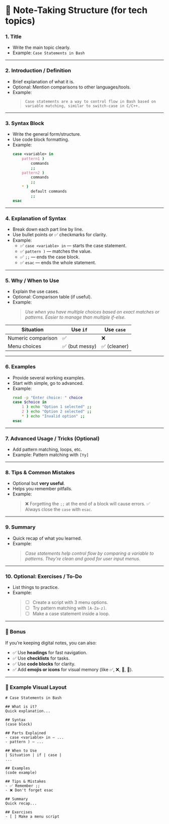 # 📝 Note-Taking Structure (for tech topics)

### 1. **Title**
- Write the main topic clearly.
- Example: `Case Statements in Bash`

---

### 2. **Introduction / Definition**
- Brief explanation of what it is.
- Optional: Mention comparisons to other languages/tools.
- Example:
  > `Case statements are a way to control flow in Bash based on variable matching, similar to switch-case in C/C++.`

---

### 3. **Syntax Block**
- Write the general form/structure.
- Use code block formatting.
- Example:
  ```bash
  case <variable> in
      pattern1 )
          commands
          ;;
      pattern2 )
          commands
          ;;
      * )
          default commands
          ;;
  esac
  ```

---

### 4. **Explanation of Syntax**
- Break down each part line by line.
- Use bullet points or ✅ checkmarks for clarity.
- Example:
  - ✅ `case <variable> in` — starts the case statement.
  - ✅ `pattern )` — matches the value.
  - ✅ `;;` — ends the case block.
  - ✅ `esac` — ends the whole statement.

---

### 5. **Why / When to Use**
- Explain the use cases.
- Optional: Comparison table (if useful).
- Example:
  > *Use when you have multiple choices based on exact matches or patterns. Easier to manage than multiple if-else.*

| Situation          | Use `if`      | Use `case`  |
| ------------------ | ------------- | ----------- |
| Numeric comparison | ✅             | ❌           |
| Menu choices       | ✅ (but messy) | ✅ (cleaner) |

---

### 6. **Examples**
- Provide several working examples.
- Start with simple, go to advanced.
- Example:
  ```bash
  read -p "Enter choice: " choice
  case $choice in
      1 ) echo "Option 1 selected" ;;
      2 ) echo "Option 2 selected" ;;
      * ) echo "Invalid option" ;;
  esac
  ```

---

### 7. **Advanced Usage / Tricks (Optional)**
- Add pattern matching, loops, etc.
- Example: Pattern matching with `[Yy]`

---

### 8. **Tips & Common Mistakes**
- Optional but **very useful**.
- Helps you remember pitfalls.
- Example:
  > ❌ Forgetting the `;;` at the end of a block will cause errors.
  > ✅ Always close the `case` with `esac`.

---

### 9. **Summary**
- Quick recap of what you learned.
- Example:
  > *Case statements help control flow by comparing a variable to patterns. They're clean and good for user input menus.*

---

### 10. **Optional: Exercises / To-Do**
- List things to practice.
- Example:
  > - [ ] Create a script with 3 menu options.
  > - [ ] Try pattern matching with `[A-Za-z]`.
  > - [ ] Make a case statement inside a loop.

---

### 🔖 Bonus
If you’re keeping digital notes, you can also:
- ✅ Use **headings** for fast navigation.
- ✅ Use **checklists** for tasks.
- ✅ Use **code blocks** for clarity.
- ✅ Add **emojis or icons** for visual memory (like ✅, ❌, 🧩, 🚀).

---

### 📂 Example Visual Layout

```
# Case Statements in Bash

## What is it?
Quick explanation...

## Syntax
(case block)

## Parts Explained
- case <variable> in — ...
- pattern ) — ...

## When to Use
| Situation | if | case |
...

## Examples
(code example)

## Tips & Mistakes
- ✅ Remember ;;
- ❌ Don't forget esac

## Summary
Quick recap...

## Exercises
- [ ] Make a menu script
```
